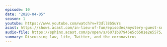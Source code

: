 ```yaml
---
episode: 10
date: "2020-04-05"
season: 1
youtube: https://www.youtube.com/watch?v=73dll8bSuYs
acast: https://shows.acast.com/in-lieu-of-fun/episodes/mystery-guest-sunday-with-dan-drezner-and-scott-shapiro
audio-file: https://sphinx.acast.com/p/open/s/6071b87945e5c6581e2e5575/e/61005d8d00650c001298c299/media.mp3
summary: Discussing law, life, Twitter, and the coronavirus
---
```

